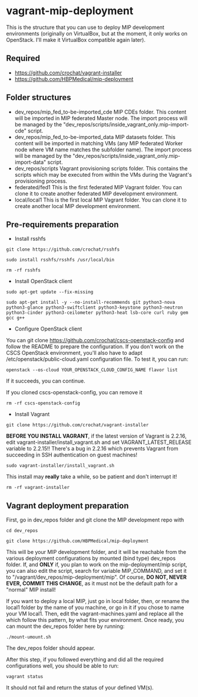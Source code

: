 # vagrant-mip-deployment

This is the structure that you can use to deploy MIP development environments (originally on VirtualBox, but at the moment, it only works on OpenStack. I'll make it VirtualBox compatible again later).

## Required

* https://github.com/crochat/vagrant-installer
* https://github.com/HBPMedical/mip-deployment

## Folder structures

* dev_repos/mip_fed_to-be-imported_cde
  MIP CDEs folder. This content will be imported in MIP federated Master node. The import process will be managed by the "dev_repos/scripts/inside_vagrant_only.mip-import-cde" script.
* dev_repos/mip_fed_to-be-imported_data
  MIP datasets folder. This content will be imported in matching VMs (any MIP federated Worker node where VM name matches the subfolder name). The import process will be managed by the "dev_repos/scripts/inside_vagrant_only.mip-import-data" script.
* dev_repos/scripts
  Vagrant provisioning scripts folder. This contains the scripts which may be executed from within the VMs during the Vagrant's provisioning process.
* federated/fed1
  This is the first federated MIP Vagrant folder. You can clone it to create another federated MIP development environment.
* local/local1
  This is the first local MIP Vagrant folder. You can clone it to create another local MIP development environment.

## Pre-requirements preparation

* Install rsshfs

```
git clone https://github.com/crochat/rsshfs
```

```
sudo install rsshfs/rsshfs /usr/local/bin
```

```
rm -rf rsshfs
```

* Install OpenStack client

```
sudo apt-get update --fix-missing
```

```
sudo apt-get install -y --no-install-recommends git python3-nova python3-glance python3-swiftclient python3-keystone python3-neutron python3-cinder python3-ceilometer python3-heat lsb-core curl ruby gem gcc g++
```

* Configure OpenStack client

You can git clone https://github.com/crochat/cscs-openstack-config and follow the README to prepare the configuration.
If you don't work on the CSCS OpenStack environment, you'll also have to adapt /etc/openstack/public-cloud.yaml configuration file.
To test it, you can run:

```
openstack --os-cloud YOUR_OPENSTACK_CLOUD_CONFIG_NAME flavor list
```

If it succeeds, you can continue.

If you cloned cscs-openstack-config, you can remove it

```
rm -rf cscs-openstack-config
```

* Install Vagrant

```
git clone https://github.com/crochat/vagrant-installer
```

**BEFORE YOU INSTALL VAGRANT**, if the latest version of Vagrant is 2.2.16, edit vagrant-installer/install_vagrant.sh and set VAGRANT_LATEST_RELEASE variable to 2.2.15!!
There's a bug in 2.2.16 which prevents Vagrant from succeeding in SSH authentication on guest machines!

```
sudo vagrant-installer/install_vagrant.sh
```

This install may **really** take a while, so be patient and don't interrupt it!

```
rm -rf vagrant-installer
```

## Vagrant deployment preparation

First, go in dev_repos folder and git clone the MIP development repo with

```
cd dev_repos
```

```
git clone https://github.com/HBPMedical/mip-deployment
```

This will be your MIP development folder, and it will be reachable from the various deployment configurations by mounted (bind type) dev_repos folder.
If, and **ONLY** if, you plan to work on the mip-deployment/mip script, you can also edit the script, search for variable MIP_COMMAND, and set it to "/vagrant/dev_repos/mip-deployment/mip".
Of course, **DO NOT, NEVER EVER, COMMIT THIS CHANGE**, as it must not be the default path for a "normal" MIP install!

If you want to deploy a local MIP, just go in local folder, then, or rename the local1 folder by the name of you machine, or go in it if you chose to name your VM local1.
Then, edit the vagrant-machines.yaml and replace all the <VARIABLES> which follow this pattern, by what fits your environment.
Once ready, you can mount the dev_repos folder here by running:

```
./mount-umount.sh
```

The dev_repos folder should appear.

After this step, if you followed everything and did all the required configurations well, you should be able to run:

```
vagrant status
```

It should not fail and return the status of your defined VM(s).

